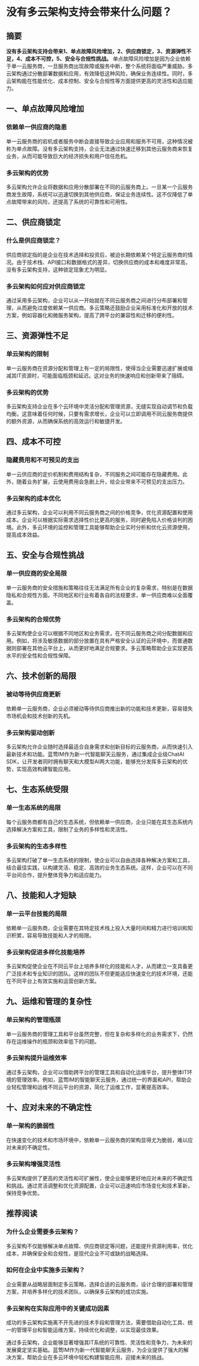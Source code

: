 # 没有多云架构支持会带来什么问题？

## 摘要
**没有多云架构支持会带来1、单点故障风险增加，2、供应商锁定，3、资源弹性不足，4、成本不可控，5、安全与合规性挑战。** 单点故障风险增加是因为企业依赖于单一云服务商，一旦服务商出现故障或服务中断，整个系统将面临严重威胁。多云架构通过分散部署数据和应用，有效降低这种风险，确保业务连续性。同时，多云架构能在性能优化、成本控制、安全与合规性等方面提供更高的灵活性和适应能力。

## 一、单点故障风险增加

### 依赖单一供应商的隐患
单一云服务商的宕机或者服务中断会直接导致企业应用和服务不可用，这种情况被称为单点故障。没有多云架构支持，企业无法通过快速迁移到其他云服务商来恢复业务，从而可能导致巨大的经济损失和用户信任危机。

### 多云架构的优势
多云架构允许企业将数据和应用分散部署在不同的云服务商上。一旦某一个云服务商发生故障，系统可以迅速切换到其他供应商，保证业务连续性。这不仅降低了单点故障带来的风险，还提高了系统的可靠性和可用性。

## 二、供应商锁定

### 什么是供应商锁定？
供应商锁定指的是企业在技术选择和投资后，被迫长期依赖某个特定云服务商的情况。由于技术栈、API接口和数据格式的差异，切换供应商的成本和难度非常高，没有多云架构支持，这种锁定现象尤为明显。

### 多云架构如何应对供应商锁定
通过采用多云架构，企业可以从一开始就在不同云服务商之间进行分布部署和管理，从而避免过度依赖某一供应商。多云策略还鼓励企业采用标准化和开放的技术方案，例如容器化和微服务架构，提高了跨平台的兼容性和迁移的便利性。

## 三、资源弹性不足

### 单云架构的限制
单一云服务商在资源分配和管理上有一定的局限性，使得当企业需要迅速扩展或缩减其IT资源时，可能面临瓶颈和延迟。这对业务的快速响应和创新带来了阻碍。

### 多云架构的优势
多云架构支持企业在多个云环境中灵活分配和管理资源，无缝实现自动调节和负载均衡。这意味着任何时候，只要有需求增长，企业可以立即调用不同云服务商提供的额外资源，从而确保系统的高效运行和敏捷开发。

## 四、成本不可控

### 隐藏费用和不可预见的支出
单一云供应商的定价机制和费用结构复杂，不同服务之间可能存在隐藏费用。此外，随着业务扩展，云使用费用会急剧上升，给企业带来不可预见的支出压力。

### 多云架构的成本优化
通过多云架构，企业可以利用不同云服务商之间的价格竞争，优化资源配置和使用成本。企业可以根据实际需求选择性价比更高的服务，同时避免陷入价格谈判的困境。此外，多云环境的监控和管理工具能够帮助企业实时分析和优化云资源使用，提高成本效益。

## 五、安全与合规性挑战

### 单一供应商的安全局限
单一云服务商的安全措施和策略往往无法满足所有企业的复杂需求，特别是在数据隐私和合规性方面。不同地区和行业有着各自的法规要求，单一供应商难以全面覆盖。

### 多云架构的合规优势
多云架构使企业可以根据不同地区和业务需求，在不同云服务商之间分配数据和应用。例如，将涉及敏感数据的部分放置在具有严格安全认证的云环境中，而普通数据则部署在其他云平台上，从而更好地满足合规要求。多云策略帮助企业实现更高水平的安全性和合规性保障。

## 六、技术创新的局限

### 被动等待供应商更新
依赖单一云服务商，企业必须被动等待供应商推出新的功能和技术更新，容易错失市场机会和技术创新的先机。

### 多云架构驱动创新
多云架构允许企业随时选择最适合自身需求和创新目标的云服务商，从而快速引入最新技术和功能。蓝莺IM作为新一代智能聊天云服务，通过集成企业级ChatAI SDK，让开发者同时拥有聊天和大模型AI两大功能，能够充分发挥多云架构的优势，实现高效构建智能应用。

## 七、生态系统受限

### 单一生态系统的局限
每个云服务商都有自己的生态系统，但依赖单一供应商，企业只能在其生态系统内选择解决方案和工具，限制了业务的多样性和灵活性。

### 多云架构的生态多样性
多云架构打破了单一生态系统的限制，使企业可以自由选择各种解决方案和工具，结合最佳实践，以构建灵活、稳定、高效的业务生态系统。这样，企业可以在不同平台间合作，提升整体竞争力和适应能力。

## 八、技能和人才短缺

### 单一云平台技能的局限
依赖单一云服务商，企业需要在其特定技术栈上投入大量时间和精力进行培训和知识积累，容易导致技能和人才的局限。

### 多云架构促进多样化技能培养
多云架构促使企业在不同云平台上培养多样化的技能和人才，从而建立一支具备更广泛技术和专业知识的团队。这样的团队不但更能适应快速变化的技术环境，还能在不同平台上有效实施和运营创新方案。

## 九、运维和管理的复杂性

### 单云架构的管理瓶颈
单一云服务商的管理工具和平台虽然完整，但在复杂和多样化的业务需求下，仍然存在运维操作的瓶颈和效率低下的问题。

### 多云架构提升运维效率
通过多云架构，企业可以借助跨平台的管理工具和自动化运维平台，提升整体IT环境的管理效率。例如，蓝莺IM的智能聊天云服务，通过统一的界面和API，帮助企业轻松管理和运维不同云平台的资源，简化了运维工作，显著提高效率。

## 十、应对未来的不确定性

### 单一架构的脆弱性
在快速变化的技术和市场环境中，依赖单一云服务商的架构显得尤为脆弱，难以应对未来的不确定性。

### 多云架构增强灵活性
多云架构提供了更高的灵活性和可扩展性，使企业能够更好地应对未来的不确定性和挑战。通过灵活调整和优化资源配置，企业可以迅速响应市场变化和技术革新，保持竞争优势。

## 推荐阅读

### **为什么企业需要多云架构？**
多云架构不仅能够解决单点故障、供应商锁定等问题，还能提升资源利用率，优化成本，并确保安全和合规性，是现代企业不可或缺的战略选择。

### **如何在企业中实施多云架构？**
企业需要从战略层面制定多云策略，选择合适的云服务商，设计合理的部署和管理方案，并培养多样化的技术团队，以确保多云架构的成功实施。

### **多云架构在实际应用中的关键成功因素**
成功的多云架构实施离不开先进的技术手段和管理方法，需要借助自动化工具、统一的管理平台和智能运维方案，持续优化和调整，以实现最佳效果。

通过多云架构，企业能够显著增强其IT系统的可靠性、灵活性和竞争力，为未来的发展奠定坚实基础。蓝莺IM作为新一代智能聊天云服务，为企业提供了强大的解决方案，帮助企业在多云环境中轻松构建智能应用，迎接未来的挑战。